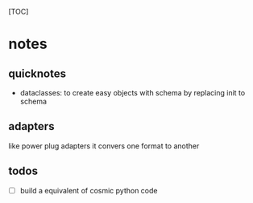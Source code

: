 [TOC]

# notes

## quicknotes

- dataclasses: to create easy objects with schema by replacing init to schema

## adapters

like power plug adapters it convers one format to another

## todos

- [ ] build a equivalent of cosmic python code